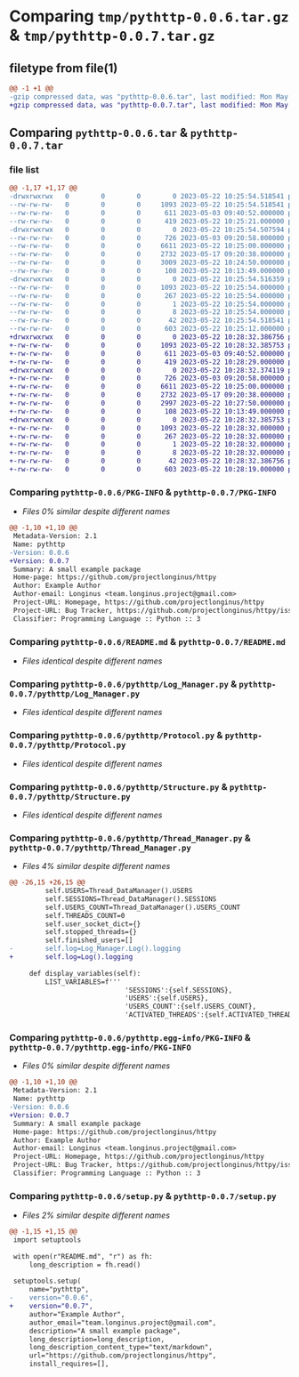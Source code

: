 # Comparing `tmp/pythttp-0.0.6.tar.gz` & `tmp/pythttp-0.0.7.tar.gz`

## filetype from file(1)

```diff
@@ -1 +1 @@
-gzip compressed data, was "pythttp-0.0.6.tar", last modified: Mon May 22 10:25:54 2023, max compression
+gzip compressed data, was "pythttp-0.0.7.tar", last modified: Mon May 22 10:28:32 2023, max compression
```

## Comparing `pythttp-0.0.6.tar` & `pythttp-0.0.7.tar`

### file list

```diff
@@ -1,17 +1,17 @@
-drwxrwxrwx   0        0        0        0 2023-05-22 10:25:54.518541 pythttp-0.0.6/
--rw-rw-rw-   0        0        0     1093 2023-05-22 10:25:54.518541 pythttp-0.0.6/PKG-INFO
--rw-rw-rw-   0        0        0      611 2023-05-03 09:40:52.000000 pythttp-0.0.6/README.md
--rw-rw-rw-   0        0        0      419 2023-05-22 10:25:21.000000 pythttp-0.0.6/pyproject.toml
-drwxrwxrwx   0        0        0        0 2023-05-22 10:25:54.507594 pythttp-0.0.6/pythttp/
--rw-rw-rw-   0        0        0      726 2023-05-03 09:20:58.000000 pythttp-0.0.6/pythttp/Log_Manager.py
--rw-rw-rw-   0        0        0     6611 2023-05-22 10:25:00.000000 pythttp-0.0.6/pythttp/Protocol.py
--rw-rw-rw-   0        0        0     2732 2023-05-17 09:20:38.000000 pythttp-0.0.6/pythttp/Structure.py
--rw-rw-rw-   0        0        0     3009 2023-05-22 10:24:50.000000 pythttp-0.0.6/pythttp/Thread_Manager.py
--rw-rw-rw-   0        0        0      108 2023-05-22 10:13:49.000000 pythttp-0.0.6/pythttp/__init__.py
-drwxrwxrwx   0        0        0        0 2023-05-22 10:25:54.516359 pythttp-0.0.6/pythttp.egg-info/
--rw-rw-rw-   0        0        0     1093 2023-05-22 10:25:54.000000 pythttp-0.0.6/pythttp.egg-info/PKG-INFO
--rw-rw-rw-   0        0        0      267 2023-05-22 10:25:54.000000 pythttp-0.0.6/pythttp.egg-info/SOURCES.txt
--rw-rw-rw-   0        0        0        1 2023-05-22 10:25:54.000000 pythttp-0.0.6/pythttp.egg-info/dependency_links.txt
--rw-rw-rw-   0        0        0        8 2023-05-22 10:25:54.000000 pythttp-0.0.6/pythttp.egg-info/top_level.txt
--rw-rw-rw-   0        0        0       42 2023-05-22 10:25:54.518541 pythttp-0.0.6/setup.cfg
--rw-rw-rw-   0        0        0      603 2023-05-22 10:25:12.000000 pythttp-0.0.6/setup.py
+drwxrwxrwx   0        0        0        0 2023-05-22 10:28:32.386756 pythttp-0.0.7/
+-rw-rw-rw-   0        0        0     1093 2023-05-22 10:28:32.385753 pythttp-0.0.7/PKG-INFO
+-rw-rw-rw-   0        0        0      611 2023-05-03 09:40:52.000000 pythttp-0.0.7/README.md
+-rw-rw-rw-   0        0        0      419 2023-05-22 10:28:29.000000 pythttp-0.0.7/pyproject.toml
+drwxrwxrwx   0        0        0        0 2023-05-22 10:28:32.374119 pythttp-0.0.7/pythttp/
+-rw-rw-rw-   0        0        0      726 2023-05-03 09:20:58.000000 pythttp-0.0.7/pythttp/Log_Manager.py
+-rw-rw-rw-   0        0        0     6611 2023-05-22 10:25:00.000000 pythttp-0.0.7/pythttp/Protocol.py
+-rw-rw-rw-   0        0        0     2732 2023-05-17 09:20:38.000000 pythttp-0.0.7/pythttp/Structure.py
+-rw-rw-rw-   0        0        0     2997 2023-05-22 10:27:50.000000 pythttp-0.0.7/pythttp/Thread_Manager.py
+-rw-rw-rw-   0        0        0      108 2023-05-22 10:13:49.000000 pythttp-0.0.7/pythttp/__init__.py
+drwxrwxrwx   0        0        0        0 2023-05-22 10:28:32.385753 pythttp-0.0.7/pythttp.egg-info/
+-rw-rw-rw-   0        0        0     1093 2023-05-22 10:28:32.000000 pythttp-0.0.7/pythttp.egg-info/PKG-INFO
+-rw-rw-rw-   0        0        0      267 2023-05-22 10:28:32.000000 pythttp-0.0.7/pythttp.egg-info/SOURCES.txt
+-rw-rw-rw-   0        0        0        1 2023-05-22 10:28:32.000000 pythttp-0.0.7/pythttp.egg-info/dependency_links.txt
+-rw-rw-rw-   0        0        0        8 2023-05-22 10:28:32.000000 pythttp-0.0.7/pythttp.egg-info/top_level.txt
+-rw-rw-rw-   0        0        0       42 2023-05-22 10:28:32.386756 pythttp-0.0.7/setup.cfg
+-rw-rw-rw-   0        0        0      603 2023-05-22 10:28:19.000000 pythttp-0.0.7/setup.py
```

### Comparing `pythttp-0.0.6/PKG-INFO` & `pythttp-0.0.7/PKG-INFO`

 * *Files 0% similar despite different names*

```diff
@@ -1,10 +1,10 @@
 Metadata-Version: 2.1
 Name: pythttp
-Version: 0.0.6
+Version: 0.0.7
 Summary: A small example package
 Home-page: https://github.com/projectlonginus/httpy
 Author: Example Author
 Author-email: Longinus <team.longinus.project@gmail.com>
 Project-URL: Homepage, https://github.com/projectlonginus/httpy
 Project-URL: Bug Tracker, https://github.com/projectlonginus/httpy/issues
 Classifier: Programming Language :: Python :: 3
```

### Comparing `pythttp-0.0.6/README.md` & `pythttp-0.0.7/README.md`

 * *Files identical despite different names*

### Comparing `pythttp-0.0.6/pythttp/Log_Manager.py` & `pythttp-0.0.7/pythttp/Log_Manager.py`

 * *Files identical despite different names*

### Comparing `pythttp-0.0.6/pythttp/Protocol.py` & `pythttp-0.0.7/pythttp/Protocol.py`

 * *Files identical despite different names*

### Comparing `pythttp-0.0.6/pythttp/Structure.py` & `pythttp-0.0.7/pythttp/Structure.py`

 * *Files identical despite different names*

### Comparing `pythttp-0.0.6/pythttp/Thread_Manager.py` & `pythttp-0.0.7/pythttp/Thread_Manager.py`

 * *Files 4% similar despite different names*

```diff
@@ -26,15 +26,15 @@
         self.USERS=Thread_DataManager().USERS
         self.SESSIONS=Thread_DataManager().SESSIONS
         self.USERS_COUNT=Thread_DataManager().USERS_COUNT
         self.THREADS_COUNT=0
         self.user_socket_dict={}
         self.stopped_threads={}
         self.finished_users=[]
-        self.log=Log_Manager.Log().logging
+        self.log=Log().logging
 
     def display_variables(self):
         LIST_VARIABLES=f'''
                             'SESSIONS':{self.SESSIONS},
                             'USERS':{self.USERS},
                             'USERS_COUNT':{self.USERS_COUNT},
                             'ACTIVATED_THREADS':{self.ACTIVATED_THREADS},
```

### Comparing `pythttp-0.0.6/pythttp.egg-info/PKG-INFO` & `pythttp-0.0.7/pythttp.egg-info/PKG-INFO`

 * *Files 0% similar despite different names*

```diff
@@ -1,10 +1,10 @@
 Metadata-Version: 2.1
 Name: pythttp
-Version: 0.0.6
+Version: 0.0.7
 Summary: A small example package
 Home-page: https://github.com/projectlonginus/httpy
 Author: Example Author
 Author-email: Longinus <team.longinus.project@gmail.com>
 Project-URL: Homepage, https://github.com/projectlonginus/httpy
 Project-URL: Bug Tracker, https://github.com/projectlonginus/httpy/issues
 Classifier: Programming Language :: Python :: 3
```

### Comparing `pythttp-0.0.6/setup.py` & `pythttp-0.0.7/setup.py`

 * *Files 2% similar despite different names*

```diff
@@ -1,15 +1,15 @@
 import setuptools
 
 with open(r"README.md", "r") as fh:
     long_description = fh.read()
 
 setuptools.setup(
     name="pythttp",
-    version="0.0.6",
+    version="0.0.7",
     author="Example Author",
     author_email="team.longinus.project@gmail.com",
     description="A small example package",
     long_description=long_description,
     long_description_content_type="text/markdown",
     url="https://github.com/projectlonginus/httpy",
     install_requires=[],
```

